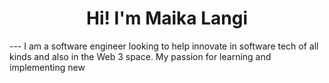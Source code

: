 <h1 align="center">Hi! I'm Maika Langi</h1>
---
I am a software engineer looking to help innovate in software tech of all kinds and also in the Web 3 space. My passion for learning and implementing new
